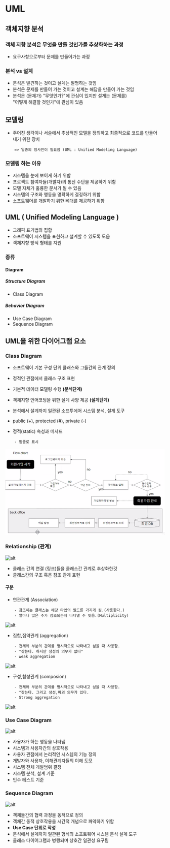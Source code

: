 UML
====

## 객체지향 분석

### 객체 지향 분석은 무엇을 만들 것인가를 추상화하는 과정

* 요구사항으로부터 문제를 만들어가는 과정

### 분석 vs 설계

* 분석은 발견하는 것이고 설계는 발명하는 것임
* 분석은 문제를 만들어 가는 것이고 설계는 해답을 만들어 가는 것임
* 분석은 (문제가) "무엇인가?"에 관심이 있지만 설계는 (문제를)   
  "어떻게 해결할 것인가"에 관심이 있음

## 모델링

* 주어진 생각이나 서술에서 추상적인 모델을 정의하고 최종적으로 코드를 만들어  
  내기 위한 장치

```
    => 일종의 청사진이 필요함 (UML : Unified Modeling Language)
```

### 모델링 하는 이유

* 시스템을 눈에 보이게 하기 위함
* 프로젝트 참여자들(개발자)의 통신 수단을 제공하기 위함
* 모델 자체가 훌륭한 문서가 될 수 있음
* 시스템의 구조와 행동을 명확하게 결정하기 위함
* 소프트웨어를 개발하기 위한 뼈대를 제공하기 위함

## UML ( Unified Modeling Language )

* 그래픽 표기법의 집합 
* 소프트웨어 시스템을 표현하고 설계할 수 있도록 도움
* 객체지향 방식 형태를 지원

### 종류

#### Diagram

##### Structure Diagram

* Class Diagram

##### Behavior Diagram

* Use Case Diagram
* Sequence Diagram
    
## UML을 위한 다이어그램 요소

### Class Diagram

* 소프트웨어 기본 구성 단위 클래스와 그들간의 관계 정의
* 정적인 관점에서 클래스 구조 표현
* 기본적 데이터 모델링 수행 **(분석단계)**
* 객체지향 언어코딩을 위한 설계 사양 제공 **(설계단계)**
* 분석에서 설계까지 일관된 소프투에어 시스템 분석, 설계 도구

* public (+), protected (#), private (-)
* 정적(static) 속성과 메서드

```
    - 밑줄로 표시
```

![alt](/assets/images/post/java/5.png)

### Relationship (관계)

![alt](/assets/images/post/java/7.png)


* 클래스 간의 연결 (링크)들을 클래스간 관계로 추상화한것
* 클래스간의 구조 혹은 참조 관계 표현 

#### 구분

* 연관관계 (Association)

```
    - 참조하는 클래스는 해당 타입의 필드를 가지게 됨.(사용한다.)
    - 얼마나 많은 수가 참조되는지 나타낼 수 잇음.(Multiplicity)
```

![alt](/assets/images/post/java/8.png)

* 집합,집약관계 (aggregation)

```
    - 전체와 부분의 관계를 명시적으로 나타내고 싶을 때 사용함.
    - "갖는다. 하지만 생성의 의무가 없다"
    - weak aggregation
```

![alt](/assets/images/post/java/9.png)

* 구성,합성관계 (composion)

```
    - 전체와 부분의 관계를 명시적으로 나타내고 싶을 때 사용함.
    - "갖는다. 그리고 생성,파괴 의무가 있다.
    - Strong aggregation
```

![alt](/assets/images/post/java/10.png)

### Use Case Diagram

![alt](/assets/images/post/java/11.png)

* 사용자가 하는 행동을 나타냄
* 시스템과 사용자간의 상호작용
* 사용자 관점에서 논리적인 시스템의 기능 정의
* 개발자와 사용자, 이해관계자들의 이해 도모
* 시스템 전체 개발범위 결정
* 시스템 분석, 설계 기준
* 인수 테스트 기준

### Sequence Diagram

![alt](/assets/images/post/java/12.png)

* 객체들간의 협력 과정을 동적으로 정의
* 객체간 동적 상호작용을 시간적 개념으로 파악하기 위함
* **Use Case 단위로 작성**
* 분석에서 설계까지 일관된 형식의 소프트웨어 시스템 분석 설계 도구
* 클래스 다이어그램과 병행되며 상호간 일관성 요구됨




